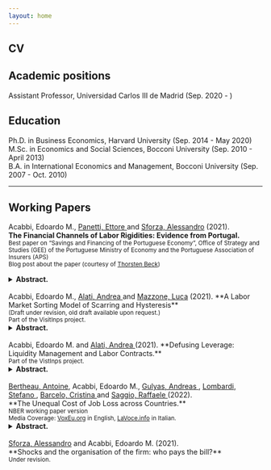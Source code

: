 ```yaml
---
layout: home
---
```


## CV <a href="{{ site.url }}/docs/EMA_cv.pdf" class="{{ site.link_icon }}" title="{{ site.link_title }}" id="icon"></a>

## Academic positions

Assistant Professor, Universidad Carlos III de Madrid (Sep. 2020 - )  

## Education

Ph.D. in Business Economics, Harvard University (Sep. 2014 - May 2020)  
M.Sc. in Economics and Social Sciences, Bocconi University (Sep. 2010 - April 2013)  
B.A. in International Economics and Management, Bocconi University (Sep. 2007 - Oct. 2010)  

---

## Working Papers

Acabbi, Edoardo M., <a href="https://sites.google.com/view/ettorepanetti"> Panetti, Ettore </a> and <a href="https://sites.google.com/site/alessandrosforza87/home"> Sforza, Alessandro</a> (2021).  
**The Financial Channels of Labor Rigidities: Evidence from Portugal.** <a href="{{ site.url }}/docs/eacabbi_jmp.pdf" class="{{ site.pdf_icon }}" title="{{ site.pdf_title }}" id="icon"></a> <br/> <sub>Best paper on “Savings and Financing of the Portuguese Economy”, Office of Strategy and Studies (GEE) of the Portuguese Ministry of Economy and the Portuguese Association of Insurers (APS)</sub> <br/> <sub>Blog post about the paper (courtesy of <a href="http://www.thorstenbeck.com">Thorsten Beck</a>) <a href="http://www.thorstenbeck.com/108089829/6893607/posting/interesting-papers-april-2020" class="{{ site.link_icon }}" title="{{ site.pdf_title }}"  id="icon"></a> </sub>

<details>
<summary><b> Abstract. </b></summary>

How do credit shocks affect labor market reallocation and firms’ exit, and how does their propagation depend on labor rigidities at the firm level? To answer these questions, we match administrative data on worker, firms, banks and credit relationships in Portugal, and conduct an event study of the interbank market freeze at the end of 2008. Consistent with other empirical literature, we provide novel evidence that the credit shock had significant effects on employment and assets dynamics and firms’ survival. These findings are entirely driven by the interaction of the credit shock with labor market frictions, determined by rigidities in labor costs and exposure to working-capital financing, which we label “labor-as-leverage” and “labor-as-investment” financial channels. The credit shock explains about 29 percent of the employment loss among large Portuguese firms between 2008 and 2013, and contributes to productivity losses due to increased labor misallocation.

</details>
<br>
Acabbi, Edoardo M., <a href="https://andrealati.github.io"> Alati, Andrea </a> and <a href="https://sites.google.com/view/lucamazzone/home"> Mazzone, Luca</a> (2021).  
**A Labor Market Sorting Model of Scarring and Hysteresis** <br/> <sub>(Draft under revision, old draft available upon request.)</sub> <br/> <sub> Part of the VisitInps project. </sub>

<details>
<summary><b> Abstract. </b></summary>

This paper introduces a structural model of the labor market that features worker and firm heterogeneity, where workers accumulate human capital and can search on the job. Wages are determined through an optimal dynamic contract. In our setting downward wage rigidity arises endogenously through limited commitment on the firm side. We show that aggregate fluctuations alter the sorting between workers and firms and distort incentives to accumulate human capital. Insurance incentives and contractual rigidities, together with limits to the intensity of investment in human capital, generate long term costs of business cycle fluctuations. Scarring effects arise in absence of demand externalities or informational frictions, simply as a result of physical constraints to investment and limited commitment problems. Once inefficiently separated, workers that look for employment in bad times direct their search towards less productive firms, which determines additional lasting effects for their working career. Using administrative data on the universe of Italian labor contracts provided by the social security administration (INPS), we provide empirical evidence of these mechanisms.

</details>
<br>
Acabbi, Edoardo M. and <a href="https://andrealati.github.io"> Alati, Andrea </a> (2021).  
**Defusing Leverage: Liquidity Management and Labor Contracts.** <a href="https://papers.ssrn.com/sol3/papers.cfm?abstract_id=3768825" class="{{ site.pdf_icon }}" title="{{ site.pdf_title }}" id="icon"></a><br/><sub>Part of the VistInps project.</sub>

<details>
<summary><b> Abstract. </b></summary>

Rigidities in firms' payroll structures are likely to increase the transmission of shocks to firms' cash flows and profitability. By using Italian administrative data on workers careers and firms’ balance sheets, we study how the use of permanent and fixed-term labor contracts affects this pass-through. We document how firms use the contract composition of their workforce to manage the risk determined by their labor-induced operating leverage. First, we confirm that a higher labor share is associated with more volatile cash flows following unexpected real shocks, a telling indication of operating leverage at work through labor costs. Second, we show that firms with a greater share of temporary contracts are characterized by a smoother time-series behavior of their cash-flows. In particular, the smoothing effect is stronger for firms with higher labor share related to the permanent workforce. We complement this analysis with the study of the 2001 labor market reform that lifted constraints on the employment of temporary contracts. Exploiting the staggered implementation of the reform across different collective bargaining agreements, we show that following the reform firms increased on average their share of temporary contracts and decreased average labor compensation. In particular, earlier transition to a more flexible workforce composition led to a 1 percentage point increase in profit margins (against a -1.6pp average variation around the event) and a 5 percent decrease in cross-sectional standard deviation of profits, but only among firms with an ex-ante more rigid labor cost structure.

</details>
<br>
<a href="https://www.antoinebertheau.com/"> Bertheau, Antoine</a>, Acabbi, Edoardo M., <a href="https://sites.google.com/site/andreasgulyas/home"> Gulyas, Andreas </a>, <a href="https://stefano-lombardi.github.io/"> Lombardi, Stefano <a/>, <a href="https://www.bde.es/investigador/en/menu/people/research_staff_a/Barcelo__Cristina.html"> Barcelo, Cristina </a> and <a href="https://sites.google.com/site/raffaelesaggio/"> Saggio, Raffaele </a> (2022).
<br> **The Unequal Cost of Job Loss across Countries.** <a href="{{ site.url }}/docs/JobDisplacement_AcrossEurope.pdf" class="{{ site.pdf_icon }}" title="{{ site.pdf_title }}" id="icon"></a><br/> <sub> NBER working paper version <a href="https://www.nber.org/papers/w29727" class="{{ site.pdf_icon }}" title="{{ site.pdf_title }}"  id="icon"></a> </sub>
<br/> <sub> Media Coverage: <a href="https://voxeu.org/article/unequal-cost-job-loss-across-countries">VoxEu.org</a> in English, <a href="https://www.lavoce.info/archives/93689/limpatto-del-licenziamento-non-e-uguale-per-tutti/">LaVoce.info</a> in Italian. </sub>

<details>
<summary><b> Abstract. </b></summary>

We document the consequences of losing a job across countries using a harmonized research design. Workers in Denmark and Sweden experience the lowest earnings declines following job displacement, while workers in Italy, Spain, and Portugal experience losses three times as high. French and Austrian workers face earnings losses somewhere in-between. Key to these differences is that Southern European workers are less likely to find employment following displacement. Loss of employer-specific wage premiums accounts for 40% to 95% of withincountry wage declines. The use of active labor market policies predicts a significant portion of the cross-country heterogeneity in earnings losses.
</details>

<br>
<a href="https://sites.google.com/site/alessandrosforza87/home"> Sforza, Alessandro</a> and Acabbi, Edoardo M. (2021).
<br> **Shocks and the organisation of the firm: who pays the bill?**  <a href="{{ site.url }}/docs/SA_mar21.pdf" class="{{ site.pdf_icon }}" title="{{ site.pdf_title }}" id="icon"></a>
<br/> <sub>Under revision.</sub>
